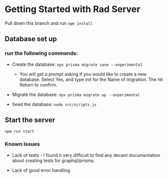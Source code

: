 # Getting Started with Rad Server

Pull down this branch and run `npm install`

## Database set up

### run the following commands:
* Create the database:
`npx prisma migrate save --experimental`

  - You will get a prompt asking if you would like to create a new database. Select Yes, and type init for the Name of migration. The hit Return to confirm.

* Migrate the database:
`npx prisma migrate up --experimental`

* Seed the database: `node src/scripts.js`

## Start the server
`npm run start`


### Known Issues

- Lack of tests - I found it very difficult to find any decent documentation about creating tests for graphql/prisma.

- Lack of good error handling

